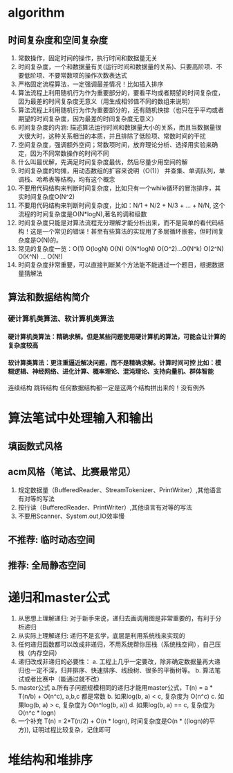 # algorithm

## 时间复杂度和空间复杂度
1. 常数操作，固定时间的操作，执行时间和数据量无关
2. 时间复杂度，一个和数据量有关(运行时间和数据量的关系)、只要高阶项、不要低阶项、不要常数项的操作次数表达式
3. 严格固定流程算法，一定强调最差情况！比如插入排序
4. 算法流程上利用随机行为作为重要部分的，要看平均或者期望的时间复杂度，因为最差的时间复杂度无意义（用生成相邻值不同的数组来说明）
5. 算法流程上利用随机行为作为重要部分的，还有随机快排（也只在乎平均或者期望的时间复杂度，因为最差的时间复杂度无意义）
6. 时间复杂度的内涵: 描述算法运行时间和数据量大小的关系，而且当数据量很大很大时，这种关系相当的本质，并且排除了低阶项、常数时间的干扰
7. 空间复杂度，强调额外空间；常数项时间，放弃理论分析、选择用实验来确定，因为不同常数操作的时间不同
8. 什么叫最优解，先满足时间复杂度最优，然后尽量少用空间的解
9. 时间复杂度的均摊，用动态数组的扩容来说明（O(1)） 并查集、单调队列，单调栈、哈希表等结构，均有这个概念
10. 不要用代码结构来判断时间复杂度，比如只有一个while循环的冒泡排序，其实时间复杂度O(N^2)
11. 不要用代码结构来判断时间复杂度，比如：N/1 + N/2 + N/3 + ... + N/N, 这个流程的时间复杂度是O(N*logN),著名的调和级数
12. 时间复杂度只能是对算法流程充分理解才能分析出来，而不是简单的看代码结构！这是一个常见的错误！甚至有些算法的实现用了多层循环嵌套，但时间复杂度是O(N)的。
13. 常见的复杂度一览：O(1) O(logN) O(N) O(N*logN) O(O^2)...O(N^k) O(2^N) O(K^N) ... O(N!)
14. 时间复杂度非常重要，可以直接判断某个方法能不能通过一个题目，根据数据量猜解法

## 算法和数据结构简介
### 硬计算机类算法、软计算机类算法
#### 硬计算机类算法：精确求解。但是某些问题使用硬计算机的算法，可能会让计算的复杂度较高
#### 软计算类算法：更注重逼近解决问题，而不是精确求解。计算时间可控 比如：模糊逻辑、神经网络、进化计算、概率理论、混沌理论、支持向量机、群体智能
连续结构 跳转结构
任何数据结构都一定是这两个结构拼出来的！没有例外


# 算法笔试中处理输入和输出
## 填函数式风格
## acm风格（笔试、比赛最常见）
1. 规定数据量（BufferedReader、StreamTokenizer、PrintWriter）,其他语言有对等的写法
2. 按行读（BufferedReader、PrintWriter）,其他语言有对等的写法
3. 不要用Scanner、System.out,IO效率慢
## 不推荐: 临时动态空间
## 推荐: 全局静态空间

# 递归和master公式
1. 从思想上理解递归: 对于新手来说，递归去画调用图是非常重要的，有利于分析递归
2. 从实际上理解递归: 递归不是玄学，底层是利用系统栈来实现的
3. 任何递归函数都可以改成非递归，不用系统帮你压栈（系统栈空间），自己压栈（内存空间）
4. 递归改成非递归的必要性：
    a. 工程上几乎一定要改，除非确定数据量再大递归也一定不深，归并排序、快速排序、线段树、很多的平衡树等。
    b. 算法笔试或者比赛中（能通过就不改）
5. master公式
    a.所有子问题规模相同的递归才能用master公式，T(n) = a * T(n/b) + O(n^c), a,b,c 都是常数
    b. 如果log(b, a) < c, 复杂度为 O(n^c)
    c. 如果log(b, a) > c, 复杂度为 O(n^log(b, a))
    d. 如果log(b, a) == c, 复杂度为 O(n^c * logn)
6. 一个补充
    T(n) = 2*T(n/2) + O(n * logn), 时间复杂度是O(n * ((logn)的平方)), 证明过程比较复杂，记住即可

# 堆结构和堆排序
